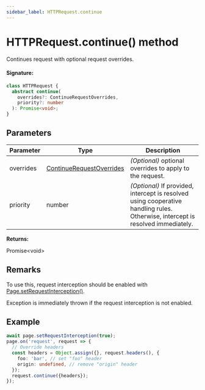 ```yaml
---
sidebar_label: HTTPRequest.continue
---
```


# HTTPRequest.continue() method

Continues request with optional request overrides.

#### Signature:

```typescript
class HTTPRequest {
  abstract continue(
    overrides?: ContinueRequestOverrides,
    priority?: number
  ): Promise<void>;
}
```

## Parameters

| Parameter | Type                                                                | Description                                                                                                                     |
| --------- | ------------------------------------------------------------------- | ------------------------------------------------------------------------------------------------------------------------------- |
| overrides | [ContinueRequestOverrides](./puppeteer.continuerequestoverrides.md) | _(Optional)_ optional overrides to apply to the request.                                                                        |
| priority  | number                                                              | _(Optional)_ If provided, intercept is resolved using cooperative handling rules. Otherwise, intercept is resolved immediately. |

**Returns:**

Promise&lt;void&gt;

## Remarks

To use this, request interception should be enabled with [Page.setRequestInterception()](./puppeteer.page.setrequestinterception.md).

Exception is immediately thrown if the request interception is not enabled.

## Example

```ts
await page.setRequestInterception(true);
page.on('request', request => {
  // Override headers
  const headers = Object.assign({}, request.headers(), {
    foo: 'bar', // set "foo" header
    origin: undefined, // remove "origin" header
  });
  request.continue({headers});
});
```
